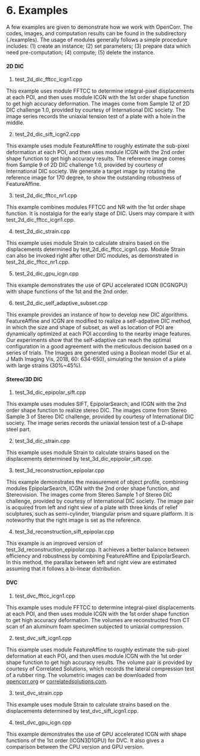 # 6. Examples

A few examples are given to demonstrate how we work with OpenCorr.  The codes, images, and computation results can be found in the subdirectory (./examples). The usage of modules generally follows a simple procedure includes: (1) create an instance; (2) set parameters; (3) prepare data which need pre-computation; (4) compute; (5) delete the instance.

#### 2D DIC

1. test_2d_dic_fftcc_icgn1.cpp

This example uses module FFTCC to determine integral-pixel displacements at each POI, and then uses module ICGN with the 1st order shape function to get high accuracy deformation. The images come from Sample 12 of 2D DIC challenge 1.0, provided by courtesy of International DIC society. The image series records the uniaxial tension test of a plate with a hole in the middle.

2. test_2d_dic_sift_icgn2.cpp

This example uses module FeatureAffine to roughly estimate the sub-pixel deformation at each POI, and then uses module ICGN with the 2nd order shape function to get high accuracy results. The reference image comes from Sample 9 of 2D DIC challenge 1.0, provided by courtesy of International DIC society. We generate a target image by rotating the reference image for 170 degree, to show the outstanding robustness of FeatureAffine.

3. test_2d_dic_fftcc_nr1.cpp

This example combines modules FFTCC and NR with the 1st order shape function. It is nostalgia for the early stage of DIC. Users may compare it with test_2d_dic_fftcc_icgn1.cpp.

4. test_2d_dic_strain.cpp

This example uses module Strain to calculate strains based on the displacements determined by test_2d_dic_fftcc_icgn1.cpp. Module Strain can also be invoked right after other DIC modules, as demonstrated in test_2d_dic_fftcc_nr1.cpp.

5. test_2d_dic_gpu_icgn.cpp

This example demonstrates the use of GPU accelerated ICGN (ICGNGPU) with shape functions of the 1st and the 2nd order.

6. test_2d_dic_self_adaptive_subset.cpp

This example provides an instance of how to develop new DIC algorithms. FeatureAffine and ICGN are modified to realize a self-adpative DIC method, in which the size and shape of subset, as well as location of POI are dynamically optimized at each POI according to the nearby image features. Our experiments show that the self-adaptive can reach the optimal configuration in a good agreement with the meticulous decision based on a series of trials. The Images are generated using a Boolean model (Sur et al. J Math Imaging Vis, 2018, 60: 634-650), simulating the tension of a plate with large strains (30%~45%).

#### Stereo/3D DIC

1. test_3d_dic_epipolar_sift.cpp

This example uses modules SIFT, EpipolarSearch, and ICGN with the 2nd order shape function to realize stereo DIC. The images come from Stereo Sample 3 of Stereo DIC challenge, provided by courtesy of International DIC society. The image series records the uniaxial tension test of a D-shape steel part.

2. test_3d_dic_strain.cpp

This example uses module Strain to calculate strains based on the displacements determined by test_3d_dic_epipolar_sift.cpp.

3. test_3d_reconstruction_epipolar.cpp

This example demonstrates the measurement of object profile, combining modules EpipolarSearch, ICGN with the 2nd order shape function, and Stereovision. The images come from Stereo Sample 1 of Stereo DIC challenge, provided by courtesy of International DIC society. The image pair is acquired from left and right view of a plate with three kinds of relief sculptures, such as semi-cylinder, triangular prism and square platform. It is noteworthy that the right image is set as the reference.

4. test_3d_reconstruction_sift_epipolar.cpp

This example is an improved version of test_3d_reconstruction_epipolar.cpp. It achieves a better balance between efficiency and robustness by combining FeatureAffine and EpipolarSearch. In this method, the parallax between left and right view are estimated assuming that it follows a bi-linear distribution.

#### DVC

1. test_dvc_fftcc_icgn1.cpp

This example uses module FFTCC to determine integral-pixel displacements at each POI, and then uses module ICGN with the 1st order shape function to get high accuracy deformation. The volumes are reconstructed from CT scan of an aluminum foam specimen subjected to uniaxial compression.

2. test_dvc_sift_icgn1.cpp

This example uses module FeatureAffine to roughly estimate the sub-pixel deformation at each POI, and then uses module ICGN with the 1st order shape function to get high accuracy results. The volume pair is provided by courtesy of Correlated Solutions, which records the lateral compression test of a rubber ring. The volumetric images can be downloaded from [opencorr.org](https://opencorr.org/download/) or [correlatedsolutions.com](https://downloads.correlatedsolutions.com/Torus.zip).

3. test_dvc_strain.cpp

This example uses module Strain to calculate strains based on the displacements determined by test_dvc_sift_icgn1.cpp.

4. test_dvc_gpu_icgn.cpp

This example demonstrates the use of GPU accelerated ICGN with shape functions of the 1st order (ICGN3D1GPU) for DVC. It also gives a comparison between the CPU version and GPU version.
